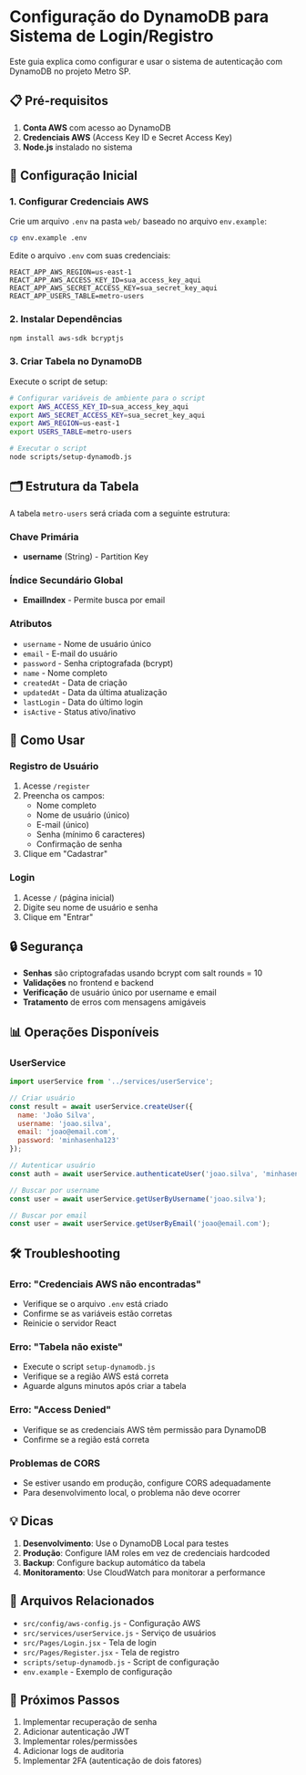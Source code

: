 # Configuração do DynamoDB para Sistema de Login/Registro

Este guia explica como configurar e usar o sistema de autenticação com DynamoDB no projeto Metro SP.

## 📋 Pré-requisitos

1. **Conta AWS** com acesso ao DynamoDB
2. **Credenciais AWS** (Access Key ID e Secret Access Key)
3. **Node.js** instalado no sistema

## 🔧 Configuração Inicial

### 1. Configurar Credenciais AWS

Crie um arquivo `.env` na pasta `web/` baseado no arquivo `env.example`:

```bash
cp env.example .env
```

Edite o arquivo `.env` com suas credenciais:

```env
REACT_APP_AWS_REGION=us-east-1
REACT_APP_AWS_ACCESS_KEY_ID=sua_access_key_aqui
REACT_APP_AWS_SECRET_ACCESS_KEY=sua_secret_key_aqui
REACT_APP_USERS_TABLE=metro-users
```

### 2. Instalar Dependências

```bash
npm install aws-sdk bcryptjs
```

### 3. Criar Tabela no DynamoDB

Execute o script de setup:

```bash
# Configurar variáveis de ambiente para o script
export AWS_ACCESS_KEY_ID=sua_access_key_aqui
export AWS_SECRET_ACCESS_KEY=sua_secret_key_aqui
export AWS_REGION=us-east-1
export USERS_TABLE=metro-users

# Executar o script
node scripts/setup-dynamodb.js
```

## 🗂️ Estrutura da Tabela

A tabela `metro-users` será criada com a seguinte estrutura:

### Chave Primária
- **username** (String) - Partition Key

### Índice Secundário Global
- **EmailIndex** - Permite busca por email

### Atributos
- `username` - Nome de usuário único
- `email` - E-mail do usuário
- `password` - Senha criptografada (bcrypt)
- `name` - Nome completo
- `createdAt` - Data de criação
- `updatedAt` - Data da última atualização
- `lastLogin` - Data do último login
- `isActive` - Status ativo/inativo

## 🚀 Como Usar

### Registro de Usuário

1. Acesse `/register`
2. Preencha os campos:
   - Nome completo
   - Nome de usuário (único)
   - E-mail (único)
   - Senha (mínimo 6 caracteres)
   - Confirmação de senha
3. Clique em "Cadastrar"

### Login

1. Acesse `/` (página inicial)
2. Digite seu nome de usuário e senha
3. Clique em "Entrar"

## 🔒 Segurança

- **Senhas** são criptografadas usando bcrypt com salt rounds = 10
- **Validações** no frontend e backend
- **Verificação** de usuário único por username e email
- **Tratamento** de erros com mensagens amigáveis

## 📊 Operações Disponíveis

### UserService

```javascript
import userService from '../services/userService';

// Criar usuário
const result = await userService.createUser({
  name: 'João Silva',
  username: 'joao.silva',
  email: 'joao@email.com',
  password: 'minhasenha123'
});

// Autenticar usuário
const auth = await userService.authenticateUser('joao.silva', 'minhasenha123');

// Buscar por username
const user = await userService.getUserByUsername('joao.silva');

// Buscar por email
const user = await userService.getUserByEmail('joao@email.com');
```

## 🛠️ Troubleshooting

### Erro: "Credenciais AWS não encontradas"
- Verifique se o arquivo `.env` está criado
- Confirme se as variáveis estão corretas
- Reinicie o servidor React

### Erro: "Tabela não existe"
- Execute o script `setup-dynamodb.js`
- Verifique se a região AWS está correta
- Aguarde alguns minutos após criar a tabela

### Erro: "Access Denied"
- Verifique se as credenciais AWS têm permissão para DynamoDB
- Confirme se a região está correta

### Problemas de CORS
- Se estiver usando em produção, configure CORS adequadamente
- Para desenvolvimento local, o problema não deve ocorrer

## 💡 Dicas

1. **Desenvolvimento**: Use o DynamoDB Local para testes
2. **Produção**: Configure IAM roles em vez de credenciais hardcoded
3. **Backup**: Configure backup automático da tabela
4. **Monitoramento**: Use CloudWatch para monitorar a performance

## 📁 Arquivos Relacionados

- `src/config/aws-config.js` - Configuração AWS
- `src/services/userService.js` - Serviço de usuários
- `src/Pages/Login.jsx` - Tela de login
- `src/Pages/Register.jsx` - Tela de registro
- `scripts/setup-dynamodb.js` - Script de configuração
- `env.example` - Exemplo de configuração

## 🔄 Próximos Passos

1. Implementar recuperação de senha
2. Adicionar autenticação JWT
3. Implementar roles/permissões
4. Adicionar logs de auditoria
5. Implementar 2FA (autenticação de dois fatores)
